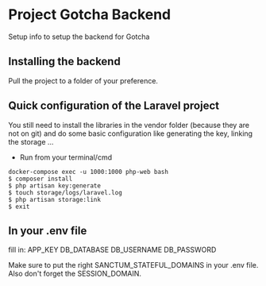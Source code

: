 # Project Gotcha Backend
Setup info to setup the backend for Gotcha


## Installing the backend
Pull the project to a folder of your preference.

## Quick configuration of the Laravel project

You still need to install the libraries in the vendor folder (because they are not on git) and do some basic configuration like generating the key, linking the storage &hellip;
* Run from your terminal/cmd
```shell
docker-compose exec -u 1000:1000 php-web bash
$ composer install
$ php artisan key:generate
$ touch storage/logs/laravel.log
$ php artisan storage:link
$ exit
```
## In your .env file
fill in:
APP_KEY
DB_DATABASE
DB_USERNAME
DB_PASSWORD

Make sure to put the right SANCTUM_STATEFUL_DOMAINS in your .env file. Also don't forget the SESSION_DOMAIN.
